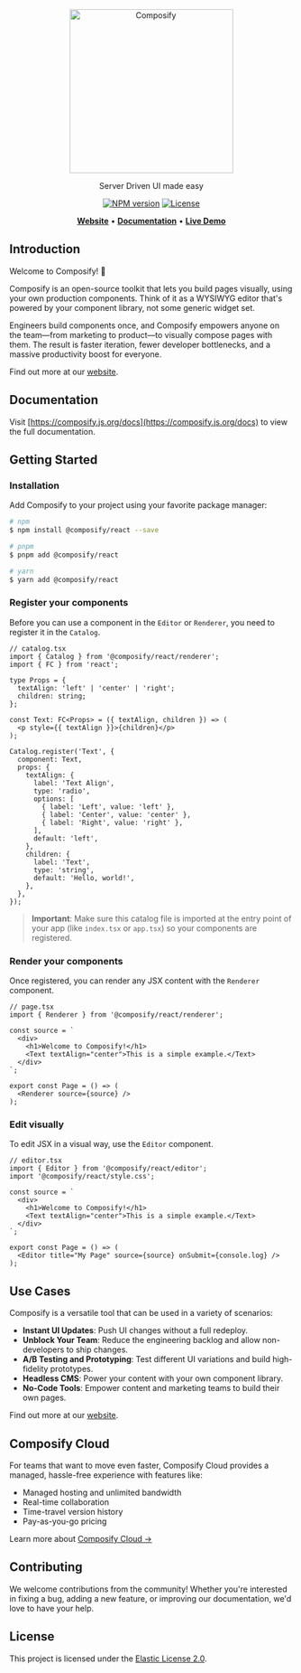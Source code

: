 <div align="center">
  <a href="https://composify.js.org">
    <picture>
      <source media="(prefers-color-scheme: dark)" srcset="https://github.com/user-attachments/assets/4b8714f6-6eb4-4069-bb97-78bac62a61b3">
      <img src="https://github.com/user-attachments/assets/5391db6a-b1ee-4653-9072-a263f587f2d6" alt="Composify" width="290" />
    </picture>
  </a>
  <p>Server Driven UI made easy</p>
  <p>
    <a href="https://www.npmjs.com/package/%40composify/react"><img src="https://img.shields.io/npm/v/@composify%2Freact.svg?style=for-the-badge&labelColor=000000" alt="NPM version" ></a>
    <a href="https://github.com/composify-js/composify/blob/main/LICENSE"><img src="https://img.shields.io/badge/License-Elastic%202.0-blue.svg?style=for-the-badge&labelColor=000000" alt="License"></a>
  </p>
  <p>
    <a href="https://composify.js.org"><b>Website</b></a>
    •
    <a href="https://composify.js.org/docs"><b>Documentation</b></a>
    •
    <a href="https://composify.js.org/demo"><b>Live Demo</b></a>
  </p>
</div>

## Introduction

Welcome to Composify! 👋

Composify is an open-source toolkit that lets you build pages visually, using your own production components. Think of it as a WYSIWYG editor that's powered by your component library, not some generic widget set.

Engineers build components once, and Composify empowers anyone on the team—from marketing to product—to visually compose pages with them. The result is faster iteration, fewer developer bottlenecks, and a massive productivity boost for everyone.

Find out more at our [website](https://composify.js.org).

## Documentation

Visit [https://composify.js.org/docs](https://composify.js.org/docs) to view the full documentation.

## Getting Started

### Installation

Add Composify to your project using your favorite package manager:

```bash
# npm
$ npm install @composify/react --save

# pnpm
$ pnpm add @composify/react

# yarn
$ yarn add @composify/react
```

### Register your components

Before you can use a component in the `Editor` or `Renderer`, you need to register it in the `Catalog`.

```tsx
// catalog.tsx
import { Catalog } from '@composify/react/renderer';
import { FC } from 'react';
 
type Props = {
  textAlign: 'left' | 'center' | 'right';
  children: string;
};
 
const Text: FC<Props> = ({ textAlign, children }) => (
  <p style={{ textAlign }}>{children}</p>
);
 
Catalog.register('Text', {
  component: Text,
  props: {
    textAlign: {
      label: 'Text Align',
      type: 'radio',
      options: [
        { label: 'Left', value: 'left' },
        { label: 'Center', value: 'center' },
        { label: 'Right', value: 'right' },
      ],
      default: 'left',
    },
    children: {
      label: 'Text',
      type: 'string',
      default: 'Hello, world!',
    },
  },
});
```

> **Important**: Make sure this catalog file is imported at the entry point of your app (like `index.tsx` or `app.tsx`) so your components are registered.

### Render your components

Once registered, you can render any JSX content with the `Renderer` component.

```tsx
// page.tsx
import { Renderer } from '@composify/react/renderer';
 
const source = `
  <div>
    <h1>Welcome to Composify!</h1>
    <Text textAlign="center">This is a simple example.</Text>
  </div>
`;
 
export const Page = () => (
  <Renderer source={source} />
);
```

### Edit visually

To edit JSX in a visual way, use the `Editor` component.

```tsx
// editor.tsx
import { Editor } from '@composify/react/editor';
import '@composify/react/style.css';

const source = `
  <div>
    <h1>Welcome to Composify!</h1>
    <Text textAlign="center">This is a simple example.</Text>
  </div>
`;

export const Page = () => (
  <Editor title="My Page" source={source} onSubmit={console.log} />
);
```

## Use Cases

Composify is a versatile tool that can be used in a variety of scenarios:

- **Instant UI Updates**: Push UI changes without a full redeploy.
- **Unblock Your Team**: Reduce the engineering backlog and allow non-developers to ship changes.
- **A/B Testing and Prototyping**: Test different UI variations and build high-fidelity prototypes.
- **Headless CMS**: Power your content with your own component library.
- **No-Code Tools**: Empower content and marketing teams to build their own pages.

Find out more at our [website](https://composify.js.org/docs/use-cases/instant-ui-updates).

## Composify Cloud

For teams that want to move even faster, Composify Cloud provides a managed, hassle-free experience with features like:

- Managed hosting and unlimited bandwidth
- Real-time collaboration
- Time-travel version history
- Pay-as-you-go pricing

Learn more about [Composify Cloud →](https://composify.js.org/cloud)

## Contributing

We welcome contributions from the community! Whether you're interested in fixing a bug, adding a new feature, or improving our documentation, we'd love to have your help.

## License

This project is licensed under the [Elastic License 2.0](LICENSE).
